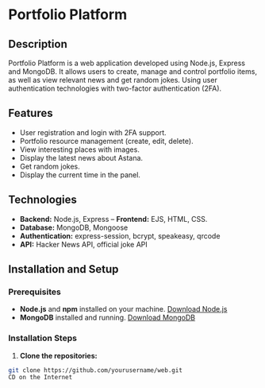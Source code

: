 # Portfolio Platform

## Description

Portfolio Platform is a web application developed using Node.js, Express and MongoDB. It allows users to create, manage and control portfolio items, as well as view relevant news and get random jokes. Using user authentication technologies with two-factor authentication (2FA).

## Features

- User registration and login with 2FA support.
- Portfolio resource management (create, edit, delete).
- View interesting places with images.
- Display the latest news about Astana.
- Get random jokes.
- Display the current time in the panel.

## Technologies

- **Backend:** Node.js, Express
– **Frontend:** EJS, HTML, CSS.
- **Database:** MongoDB, Mongoose
- **Authentication:** express-session, bcrypt, speakeasy, qrcode
- **API:** Hacker News API, official joke API

## Installation and Setup

### Prerequisites

- **Node.js** and **npm** installed on your machine. [Download Node.js](https://nodejs.org/)
- **MongoDB** installed and running. [Download MongoDB](https://www.mongodb.com/try/download/community)

### Installation Steps

1. **Clone the repositories:**

``` bash
git clone https://github.com/yourusername/web.git
CD on the Internet
